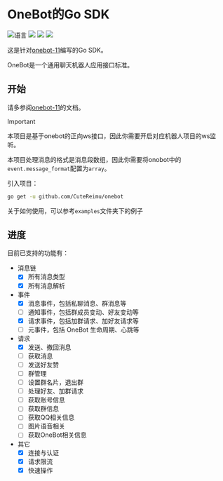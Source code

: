 # OneBot的Go SDK

![](https://img.shields.io/github/languages/top/CuteReimu/onebot "语言")
[![](https://img.shields.io/github/actions/workflow/status/CuteReimu/onebot/golangci-lint.yml?branch=master)](https://github.com/CuteReimu/onebot/actions/workflows/golangci-lint.yml "代码分析")
[![](https://img.shields.io/github/contributors/CuteReimu/onebot)](https://github.com/CuteReimu/onebot/graphs/contributors "贡献者")
[![](https://img.shields.io/github/license/CuteReimu/onebot)](https://github.com/CuteReimu/onebot/blob/master/LICENSE "许可协议")

这是针对[onebot-11](https://github.com/botuniverse/onebot-11)编写的Go SDK。

OneBot是一个通用聊天机器人应用接口标准。

## 开始

请多参阅[onebot-11](https://github.com/botuniverse/onebot-11)的文档。

> [!IMPORTANT]
> 本项目是基于onebot的正向ws接口，因此你需要开启对应机器人项目的ws监听。
> 
> 本项目处理消息的格式是消息段数组，因此你需要将onobot中的`event.message_format`配置为`array`。

引入项目：

```bash
go get -u github.com/CuteReimu/onebot
```

关于如何使用，可以参考`examples`文件夹下的例子

## 进度

目前已支持的功能有：

- 消息链
  - [x] 所有消息类型
  - [x] 所有消息解析
- 事件
  - [x] 消息事件，包括私聊消息、群消息等
  - [ ] 通知事件，包括群成员变动、好友变动等
  - [x] 请求事件，包括加群请求、加好友请求等
  - [ ] 元事件，包括 OneBot 生命周期、心跳等
- 请求
  - [x] 发送、撤回消息
  - [ ] 获取消息
  - [ ] 发送好友赞
  - [ ] 群管理
  - [ ] 设置群名片，退出群
  - [ ] 处理好友、加群请求
  - [ ] 获取账号信息
  - [ ] 获取群信息
  - [ ] 获取QQ相关信息
  - [ ] 图片语音相关
  - [ ] 获取OneBot相关信息
- 其它
  - [x] 连接与认证
  - [x] 请求限流
  - [x] 快速操作
